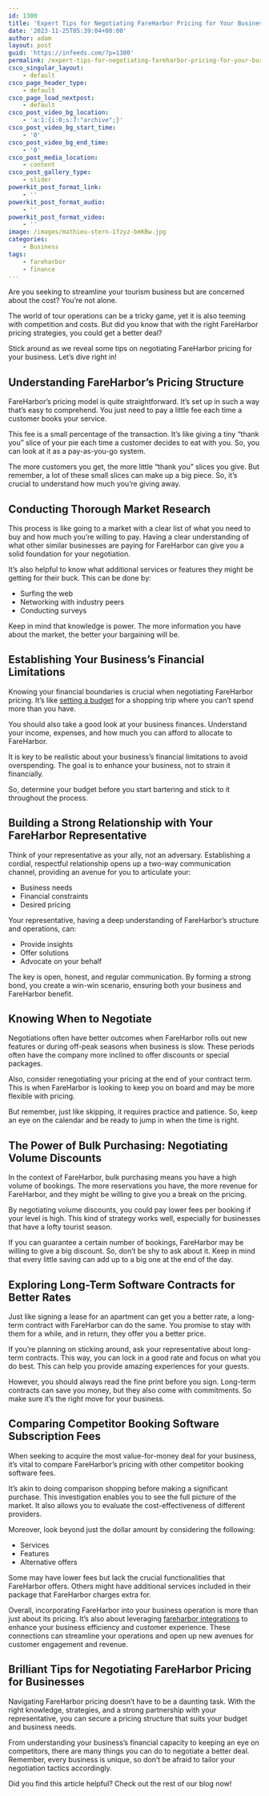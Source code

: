 ```yaml
---
id: 1300
title: 'Expert Tips for Negotiating FareHarbor Pricing for Your Business'
date: '2023-11-25T05:39:04+00:00'
author: adam
layout: post
guid: 'https://infeeds.com/?p=1300'
permalink: /expert-tips-for-negotiating-fareharbor-pricing-for-your-business/
csco_singular_layout:
    - default
csco_page_header_type:
    - default
csco_page_load_nextpost:
    - default
csco_post_video_bg_location:
    - 'a:1:{i:0;s:7:"archive";}'
csco_post_video_bg_start_time:
    - '0'
csco_post_video_bg_end_time:
    - '0'
csco_post_media_location:
    - content
csco_post_gallery_type:
    - slider
powerkit_post_format_link:
    - ''
powerkit_post_format_audio:
    - ''
powerkit_post_format_video:
    - ''
image: /images/mathieu-stern-1fzyz-bmKBw.jpg
categories:
    - Business
tags:
    - fareharbor
    - finance
---
```


Are you seeking to streamline your tourism business but are concerned about the cost? You’re not alone.

The world of tour operations can be a tricky game, yet it is also teeming with competition and costs. But did you know that with the right FareHarbor pricing strategies, you could get a better deal?

Stick around as we reveal some tips on negotiating FareHarbor pricing for your business. Let’s dive right in!

## **Understanding FareHarbor’s Pricing Structure**

FareHarbor’s pricing model is quite straightforward. It’s set up in such a way that’s easy to comprehend. You just need to pay a little fee each time a customer books your service.

This fee is a small percentage of the transaction. It’s like giving a tiny “thank you” slice of your pie each time a customer decides to eat with you. So, you can look at it as a pay-as-you-go system.

The more customers you get, the more little “thank you” slices you give. But remember, a lot of these small slices can make up a big piece. So, it’s crucial to understand how much you’re giving away.

## **Conducting Thorough Market Research**

This process is like going to a market with a clear list of what you need to buy and how much you’re willing to pay. Having a clear understanding of what other similar businesses are paying for FareHarbor can give you a solid foundation for your negotiation.

It’s also helpful to know what additional services or features they might be getting for their buck. This can be done by:

- Surfing the web
- Networking with industry peers
- Conducting surveys

Keep in mind that knowledge is power. The more information you have about the market, the better your bargaining will be.

## **Establishing Your Business’s Financial Limitations**

Knowing your financial boundaries is crucial when negotiating FareHarbor pricing. It’s like [setting a budget](https://www.nerdwallet.com/article/small-business/how-to-create-a-business-budget) for a shopping trip where you can’t spend more than you have.

You should also take a good look at your business finances. Understand your income, expenses, and how much you can afford to allocate to FareHarbor.

It is key to be realistic about your business’s financial limitations to avoid overspending. The goal is to enhance your business, not to strain it financially.

So, determine your budget before you start bartering and stick to it throughout the process.

## **Building a Strong Relationship with Your FareHarbor Representative**

Think of your representative as your ally, not an adversary. Establishing a cordial, respectful relationship opens up a two-way communication channel, providing an avenue for you to articulate your:

- Business needs
- Financial constraints
- Desired pricing

Your representative, having a deep understanding of FareHarbor’s structure and operations, can:

- Provide insights
- Offer solutions
- Advocate on your behalf

The key is open, honest, and regular communication. By forming a strong bond, you create a win-win scenario, ensuring both your business and FareHarbor benefit.

## **Knowing When to Negotiate**

Negotiations often have better outcomes when FareHarbor rolls out new features or during off-peak seasons when business is slow. These periods often have the company more inclined to offer discounts or special packages.

Also, consider renegotiating your pricing at the end of your contract term. This is when FareHarbor is looking to keep you on board and may be more flexible with pricing.

But remember, just like skipping, it requires practice and patience. So, keep an eye on the calendar and be ready to jump in when the time is right.

## **The Power of Bulk Purchasing: Negotiating Volume Discounts**

In the context of FareHarbor, bulk purchasing means you have a high volume of bookings. The more reservations you have, the more revenue for FareHarbor, and they might be willing to give you a break on the pricing.

By negotiating volume discounts, you could pay lower fees per booking if your level is high. This kind of strategy works well, especially for businesses that have a lofty tourist season.

If you can guarantee a certain number of bookings, FareHarbor may be willing to give a big discount. So, don’t be shy to ask about it. Keep in mind that every little saving can add up to a big one at the end of the day.

## **Exploring Long-Term Software Contracts for Better Rates**

Just like signing a lease for an apartment can get you a better rate, a long-term contract with FareHarbor can do the same. You promise to stay with them for a while, and in return, they offer you a better price.

If you’re planning on sticking around, ask your representative about long-term contracts. This way, you can lock in a good rate and focus on what you do best. This can help you provide amazing experiences for your guests.

However, you should always read the fine print before you sign. Long-term contracts can save you money, but they also come with commitments. So make sure it’s the right move for your business.

## **Comparing Competitor Booking Software Subscription Fees**

When seeking to acquire the most value-for-money deal for your business, it’s vital to compare FareHarbor’s pricing with other competitor booking software fees.

It’s akin to doing comparison shopping before making a significant purchase. This investigation enables you to see the full picture of the market. It also allows you to evaluate the cost-effectiveness of different providers.

Moreover, look beyond just the dollar amount by considering the following:

- Services
- Features
- Alternative offers

Some may have lower fees but lack the crucial functionalities that FareHarbor offers. Others might have additional services included in their package that FareHarbor charges extra for.

Overall, incorporating FareHarbor into your business operation is more than just about its pricing. It’s also about leveraging [fareharbor integrations](https://beaconpointhq.com/fareharbor-integrations) to enhance your business efficiency and customer experience. These connections can streamline your operations and open up new avenues for customer engagement and revenue.

## **Brilliant Tips for Negotiating FareHarbor Pricing for Businesses**

Navigating FareHarbor pricing doesn’t have to be a daunting task. With the right knowledge, strategies, and a strong partnership with your representative, you can secure a pricing structure that suits your budget and business needs.

From understanding your business’s financial capacity to keeping an eye on competitors, there are many things you can do to negotiate a better deal. Remember, every business is unique, so don’t be afraid to tailor your negotiation tactics accordingly.

Did you find this article helpful? Check out the rest of our blog now!